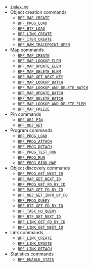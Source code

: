 * [`index.md`](index.md)
* Object creation commands
  * [`BPF_MAP_CREATE`](BPF_MAP_CREATE.md)
  * [`BPF_PROG_LOAD`](BPF_PROG_LOAD.md)
  * [`BPF_BTF_LOAD`](BPF_BTF_LOAD.md)
  * [`BPF_LINK_CREATE`](BPF_LINK_CREATE.md)
  * [`BPF_ITER_CREATE`](BPF_ITER_CREATE.md)
  * [`BPF_RAW_TRACEPOINT_OPEN`](BPF_RAW_TRACEPOINT_OPEN.md)
* Map commands
  * [`BPF_MAP_CREATE`](BPF_MAP_CREATE.md)
  * [`BPF_MAP_LOOKUP_ELEM`](BPF_MAP_LOOKUP_ELEM.md)
  * [`BPF_MAP_UPDATE_ELEM`](BPF_MAP_UPDATE_ELEM.md)
  * [`BPF_MAP_DELETE_ELEM`](BPF_MAP_DELETE_ELEM.md)
  * [`BPF_MAP_GET_NEXT_KEY`](BPF_MAP_GET_NEXT_KEY.md)
  * [`BPF_MAP_LOOKUP_BATCH`](BPF_MAP_LOOKUP_BATCH.md)
  * [`BPF_MAP_LOOKUP_AND_DELETE_BATCH`](BPF_MAP_LOOKUP_AND_DELETE_BATCH.md)
  * [`BPF_MAP_UPDATE_BATCH`](BPF_MAP_UPDATE_BATCH.md)
  * [`BPF_MAP_DELETE_BATCH`](BPF_MAP_DELETE_BATCH.md)
  * [`BPF_MAP_LOOKUP_AND_DELETE_ELEM`](BPF_MAP_LOOKUP_AND_DELETE_ELEM.md)
  * [`BPF_MAP_FREEZE`](BPF_MAP_FREEZE.md)
* Pin commands
  * [`BPF_OBJ_PIN`](BPF_OBJ_PIN.md)
  * [`BPF_OBJ_GET`](BPF_OBJ_GET.md)
* Program commands
  * [`BPF_PROG_LOAD`](BPF_PROG_LOAD.md)
  * [`BPF_PROG_ATTACH`](BPF_PROG_ATTACH.md)
  * [`BPF_PROG_DETACH`](BPF_PROG_DETACH.md)
  * [`BPF_PROG_TEST_RUN`](BPF_PROG_TEST_RUN.md)
  * [`BPF_PROG_RUN`](BPF_PROG_TEST_RUN.md)
  * [`BPF_PROG_BIND_MAP`](BPF_PROG_BIND_MAP.md)
* Object discovery commands
  * [`BPF_PROG_GET_NEXT_ID`](BPF_PROG_GET_NEXT_ID.md)
  * [`BPF_MAP_GET_NEXT_ID`](BPF_MAP_GET_NEXT_ID.md)
  * [`BPF_PROG_GET_FD_BY_ID`](BPF_PROG_GET_FD_BY_ID.md)
  * [`BPF_MAP_GET_FD_BY_ID`](BPF_MAP_GET_FD_BY_ID.md)
  * [`BPF_OBJ_GET_INFO_BY_FD`](BPF_OBJ_GET_INFO_BY_FD.md)
  * [`BPF_PROG_QUERY`](BPF_PROG_QUERY.md)
  * [`BPF_BTF_GET_FD_BY_ID`](BPF_BTF_GET_FD_BY_ID.md)
  * [`BPF_TASK_FD_QUERY`](BPF_TASK_FD_QUERY.md)
  * [`BPF_BTF_GET_NEXT_ID`](BPF_BTF_GET_NEXT_ID.md)
  * [`BPF_LINK_GET_FD_BY_ID`](BPF_LINK_GET_FD_BY_ID.md)
  * [`BPF_LINK_GET_NEXT_ID`](BPF_LINK_GET_NEXT_ID.md)
* Link commands
  * [`BPF_LINK_CREATE`](BPF_LINK_CREATE.md)
  * [`BPF_LINK_UPDATE`](BPF_LINK_UPDATE.md)
  * [`BPF_LINK_DETACH`](BPF_LINK_DETACH.md)
* Statistics commands
  * [`BPF_ENABLE_STATS`](BPF_ENABLE_STATS.md)
